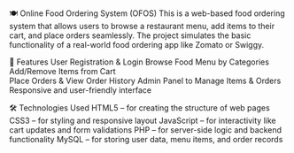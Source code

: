 🍽️ Online Food Ordering System (OFOS)
This is a web-based food ordering system that allows users to browse a restaurant menu, add items to their cart, and place orders seamlessly. The project simulates the basic functionality of a real-world food ordering app like Zomato or Swiggy.

🚀 Features
User Registration & Login 
Browse Food Menu by Categories 
Add/Remove Items from Cart                                                                                                      
Place Orders & View Order History
Admin Panel to Manage Items & Orders
Responsive and user-friendly interface

🛠️ Technologies Used
HTML5 – for creating the structure of web pages
CSS3 – for styling and responsive layout
JavaScript – for interactivity like cart updates and form validations
PHP – for server-side logic and backend functionality
MySQL – for storing user data, menu items, and order records
